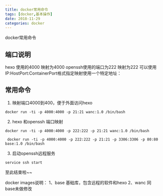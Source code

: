 ```yaml
---
title: docker常用命令
tags: [docker,基本操作]
date: 2018-11-29
categories: docker
---
```


docker常用命令

<!--more-->
## 端口说明
hexo 使用的4000 映射为4000
openssh使用的端口为222 映射为222
可以使用IP:HostPort:ContainerPort格式指定映射使用一个特定地址：




## 常用命令

1. 映射端口4000到400，便于外面访问hexo
```
docker run -ti -p 4000:4000 -p 21:21 wanc:1.0 /bin/bash
```
2. hexo 和openssh 端口映射
```
docker run -ti -p 4000:4000 -p 222:222 -p 21:21 wanc:1.0 /bin/bash

 docker run -ti -p 4000:4000 -p 222:222 -p 21:21 -p 3306:3306 -p 80:80 base:1.0 /bin/bash
```
3. 启动openssh远程服务
```
service ssh start
```
至此结束啦~~

docker images说明：
1、base 基础库，包含远程的软件和hexo
2、wanc 同base未做修改